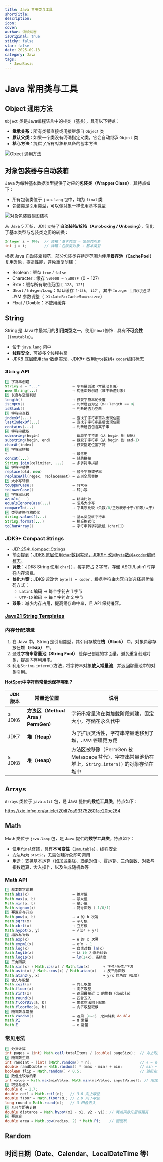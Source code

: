 ```yaml
---
title: Java 常用类与工具
shortTitle:
description:
icon:
cover:
author: 流浪码客
isOriginal: true
sticky: false
star: false
date: 2025-09-13
category: Java
tags:
  - JavaBasic
---
```

# Java 常用类与工具
## Object 通用方法
`Object` 类是Java编程语言中的根类（基类），具有以下特点：
- **继承关系**：所有类都直接或间接继承自 `Object` 类
- **默认父类**：如果一个类没有明确指定父类，它会自动继承 `Object` 类
- **核心方法**：提供了所有对象都具备的基本方法

![Object 通用方法](http://img.geekyspace.cn/pictures/2025/202509150047796.png)

## 对象包装器与自动装箱
Java 为每种基本数据类型提供了对应的**包装类（Wrapper Class）**，其特点如下：
- 所有包装类位于 `java.lang` 包中，均为 `final` 类
- 包装类是引用类型，可以像对象一样使用基本类型

![对象包装器类图结构](http://img.geekyspace.cn/pictures/2025/202509150129780.png)

从 Java 5 开始，JDK 支持了**自动装箱/拆箱（Autoboxing / Unboxing）**，简化了基本类型与包装类之间的转换：
```java
Integer i = 100;  // 装箱：基本类型 → 包装类对象
int j = i;        // 拆箱：包装类对象 → 基本类型
```
根据 Java 自动装箱规范，部分包装类在特定范围内使用**缓存池（CachePool）** 复用对象，提高性能，避免重复创建：
- Boolean：缓存 `true` / `false`
- Character：缓存 `\u0000 ~ \u007F`（0 ~ 127）
- Byte：缓存所有取值范围 `[-128, 127]`
- Short / Integer/Long：默认缓存 `[-128, 127]`，其中 `Integer` 上限可通过 JVM 参数调整（`-XX:AutoBoxCacheMax=<size>`）
- Float / Double：不使用缓存
## String
String 是 Java 中最常用的**引用类型**之一，使用`final`修饰，具有**不可变性**（`Immutable`）。
- 位于 `java.lang` 包中
- **线程安全**，可被多个线程共享
- JDK8 底层使用`char`数组实现，JDK9+ 改用`byte`数组+ `coder`编码标志
### String API
```java
1️⃣ 字符串创建
String s = "..."               → 字面量创建（常量池复用）
new String(...)                → 构造函数创建（堆中新建对象）
2️⃣ 长度与空值判断
length()                       → 获取字符串的长度
isEmpty()                      → 判断是否为空（即：length == 0）
isBlank()                      → 判断是否为空白
3️⃣ 字符串查找
indexOf(...)                   → 查找子字符串首次出现位置
lastIndexOf(...)               → 查找子字符串最后出现位置
contains(...)                  → 判断是否包含某子串
4️⃣ 字符串截取
substring(begin)               → 截取子字符串（从 begin 到 结尾）
substring(begin, end)          → 截取子字符串（从 begin 到 end-1）
charAt(index)                  → 获取指定位置字符
5️⃣ 字符串拼接
+                              → 最常用
concat(...)                    → 辅助拼接
String.join(delimiter, ...)    → 多字符串拼接
6️⃣ 字符串替换
replace(old, new)              → 替换字符或子串
replaceAll(regex, replacement) → 正则全局替换
7️⃣ 大小写转换
toUpperCase()                  → 转大写
toLowerCase()                  → 转小写
8️⃣ 字符串比较
equals(...)                    → 精确比较
equalsIgnoreCase(...)          → 忽略大小写
compareTo(...)                 → 字典序比较（负数/0/正数表示小于/相等/大于）
9️⃣ 类型转换与格式化
String.valueOf(...)            → 基本类型转字符串
String.format(...)             → 模板格式化
toCharArray()                  → 字符串转字符数组（char[]）
```
### JDK9+ Compact Strings
- [JEP 254: Compact Strings](https://openjdk.org/jeps/254)
- 前面提到：<u>JDK8 底层使用`char`数组实现，JDK9+ 改用`byte`数组+`coder`编码标志</u>。
- **背景**：JDK8 String 使用 `char[]`，每字符占 2 字节，存储 ASCII/Latin1 时存在内存浪费。
- **优化方案**：JDK9 起改为 `byte[] + coder`，根据字符串内容自动选择最优编码方式：
    - `Latin1` 编码 → 每个字符占 1 字节
    - `UTF-16` 编码 → 每个字符占 2 字节
- **效果**：减少内存占用，提高缓存命中率，且 API 保持兼容。
### [Java21  String Templates](https://www.geekyspace.cn/md/java-features/Java21/jep430-string-templates.html)
### 内存分配演进

1. 在 Java 中，String 是引用类型，其引用存放在**栈（Stack）** 中，对象内容存放在**堆（Heap）** 中。 
2. 通过**字符串常量池（String Pool）** 缓存已创建的字面量，避免重复创建对象，提高内存利用率。 
3. 利用`String.intern()`方法，将字符串对象**放入常量池**，并返回常量池中的对象引用。

**HotSpot中字符串常量池保存哪里？**

| JDK 版本 | 常量池位置                          | 说明                                                                   |
|--------|--------------------------------|----------------------------------------------------------------------|
| ≤ JDK6 | **方法区（Method Area / PermGen）** | 字符串常量池在类加载阶段创建，固定大小，存储在永久代中                                          |
| JDK7   | **堆（Heap）**                    | 为了扩展灵活性，字符串常量池移到了堆，JVM 管理更方便                                         |
| ≥ JDK8 | **堆（Heap）**                    | 方法区被移除（PermGen 被 Metaspace 替代），字符串常量池仍在堆上，`String.intern()` 的对象存储在堆中 |
## Arrays
`Arrays` 类位于 `java.util` 包，是 Java 提供的**数组工具类**，特点如下：

https://xie.infoq.cn/article/20df7ca933752601ee20be264

## Math
Math 类位于 `java.lang` 包，是 Java 提供的**数学工具类**。特点如下：
- 使用`final`修饰，具有**不可变性**（`Immutable`），线程安全
- 方法均为 `static`，无需创建对象即可调用 
- 用途：支持基本运算（如加减乘除、取绝对值）、幂运算、三角函数、对数与指数运算、舍入操作，以及生成随机数等
### Math API
```java
1️⃣ 基本数学运算
Math.abs(x)                    → 绝对值
Math.max(a, b)                 → 最大值
Math.min(a, b)                 → 最小值
Math.signum(x)                 → 符号函数 (-1/0/1)
2️⃣ 幂运算与开方
Math.pow(a, b)                 → a 的 b 次幂
Math.sqrt(x)                   → 平方根
Math.cbrt(x)                   → 立方根
Math.hypot(x, y)               → √(x² + y²)
3️⃣ 指数与对数
Math.exp(x)                    → e 的 x 次幂
Math.expm1(x)                  → e^x - 1
Math.log(x)                    → 自然对数 ln(x)
Math.log10(x)                  → 以 10 为底的对数
Math.log1p(x)                  → ln(1+x)，高精度
4️⃣ 三角函数
Math.sin(x) / Math.cos(x) / Math.tan(x)      → 正弦/余弦/正切
Math.asin(x) / Math.acos(x) / Math.atan(x)   → 反三角函数
Math.atan2(y, x)                             → y/x 的角度（弧度）
5️⃣ 舍入与取整
Math.ceil(x)                   → 向上取整
Math.floor(x)                  → 向下取整
Math.rint(x)                   → 返回最接近 x 的整数（double）
Math.round(x)                  → 四舍五入
Math.floorDiv(a, b)            → 整数除法向下取整
Math.floorMod(a, b)            → 向下取整取模
6️⃣ 随机数与常量
Math.random()                  → 返回 [0~1） 之间随机 double
Math.PI                        → π 常量
Math.E                         → e 常量
```
### 常见用法
```java
1️⃣ 分页计算
int pages = (int) Math.ceil(totalItems / (double) pageSize);  // 向上取整
2️⃣ 随机数生成
int randInt = (int) (Math.random() * n);                      // 0 ~ n-1
double randDouble = Math.random() * (max - min) + min;        // min ~ max
boolean flip = Math.random() < 0.5;                           // 随机布尔
3️⃣ 数值比较与约束
int value = Math.max(minValue, Math.min(maxValue, inputValue)); // 限定范围 [minValue, maxValue]
4️⃣ 取整与舍入
double d = 2.7;
double ceil = Math.ceil(d);   // 3.0 向上取整
double floor = Math.floor(d); // 2.0 向下取整
long round = Math.round(d);   // 3 四舍五入
5️⃣ 几何与距离计算
double distance = Math.hypot(x2 - x1, y2 - y1); // 两点间欧几里得距离
6️⃣ 幂运算
double area = Math.pow(radius, 2) * Math.PI;    // 圆面积
```
## Random


## 时间日期（Date、Calendar、LocalDateTime 等）